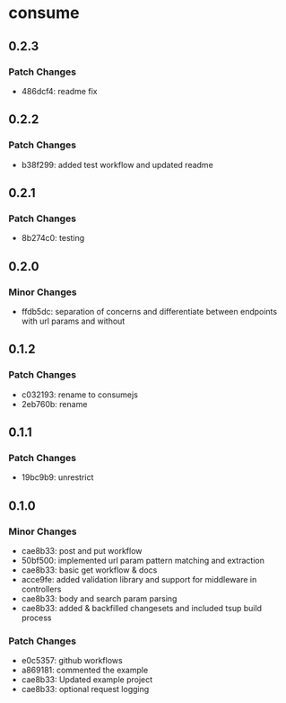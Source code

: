 # consume

## 0.2.3

### Patch Changes

- 486dcf4: readme fix

## 0.2.2

### Patch Changes

- b38f299: added test workflow and updated readme

## 0.2.1

### Patch Changes

- 8b274c0: testing

## 0.2.0

### Minor Changes

- ffdb5dc: separation of concerns and differentiate between endpoints with url params and without

## 0.1.2

### Patch Changes

- c032193: rename to consumejs
- 2eb760b: rename

## 0.1.1

### Patch Changes

- 19bc9b9: unrestrict

## 0.1.0

### Minor Changes

- cae8b33: post and put workflow
- 50bf500: implemented url param pattern matching and extraction
- cae8b33: basic get workflow & docs
- acce9fe: added validation library and support for middleware in controllers
- cae8b33: body and search param parsing
- cae8b33: added & backfilled changesets and included tsup build process

### Patch Changes

- e0c5357: github workflows
- a869181: commented the example
- cae8b33: Updated example project
- cae8b33: optional request logging
